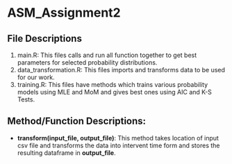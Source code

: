 # ASM_Assignment2
## File Descriptions
1. main.R: This files calls and run all function together to get best parameters for selected probability distributions.
2. data_transformation.R: This files imports and transforms data to be used for our work.
3. training.R: This files have methods which trains various probability models using MLE and MoM and gives best ones using AIC and K-S Tests.

## Method/Function Descriptions:
* **transform(input_file, output_file)**: This method takes location of input csv file and transforms the data into intervent time form and stores the resulting dataframe in **output_file**.
